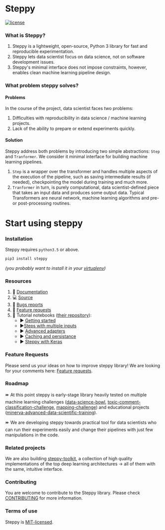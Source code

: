 # Steppy
[![license](https://img.shields.io/github/license/mashape/apistatus.svg?maxAge=2592000)](https://github.com/minerva-ml/steppy/blob/master/LICENSE)

### What is Steppy?
1. Steppy is a lightweight, open-source, Python 3 library for fast and reproducible experimentation.
1. Steppy lets data scientist focus on data science, not on software development issues.
1. Steppy's minimal interface does not impose constraints, however, enables clean machine learning pipeline design.

### What problem steppy solves?
#### Problems
In the course of the project, data scientist faces two problems:
1. Difficulties with reproducibility in data science / machine learning projects.
1. Lack of the ability to prepare or extend experiments quickly.

#### Solution
Steppy address both problems by introducing two simple abstractions: `Step` and `Tranformer`. We consider it minimal interface for building machine learning pipelines.
1. `Step` is a wrapper over the transformer and handles multiple aspects of the execution of the pipeline, such as saving intermediate results (if needed), checkpointing the model during training and much more.
1. `Tranformer` in turn, is purely computational, data scientist-defined piece that takes an input data and produces some output data. Typical Transformers are neural network, machine learning algorithms and pre- or post-processing routines.

# Start using steppy
### Installation
Steppy requires `python3.5` or above.
```bash
pip3 install steppy
```
_(you probably want to install it in your [virtualenv](https://virtualenv.pypa.io/en/stable))_

### Resources
1. :ledger: [Documentation](https://steppy.readthedocs.io/en/latest)
1. :computer: [Source](https://github.com/minerva-ml/steppy)
1. :name_badge: [Bugs reports](https://github.com/minerva-ml/steppy/issues)
1. :rocket: [Feature requests](https://github.com/minerva-ml/steppy/issues)
1. :star2: Tutorial notebooks ([their repository](https://github.com/minerva-ml/steppy-examples)):
    - :arrow_forward: [Getting started](https://github.com/minerva-ml/steppy-examples/blob/master/tutorials/1-getting-started.ipynb)
    -  :arrow_forward:[Steps with multiple inputs](https://github.com/minerva-ml/steppy-examples/blob/master/tutorials/2-multi-step.ipynb)
    - :arrow_forward: [Advanced adapters](https://github.com/minerva-ml/steppy-examples/blob/master/tutorials/3-adapter_advanced.ipynb)
    - :arrow_forward: [Caching and persistance](https://github.com/minerva-ml/steppy-examples/blob/master/tutorials/4-caching-persistence.ipynb)
    - :arrow_forward: [Steppy with Keras](https://github.com/minerva-ml/steppy-examples/blob/master/tutorials/5-steps-with-keras.ipynb)

### Feature Requests
Please send us your ideas on how to improve steppy library! We are looking for your comments here: [Feature requests](https://github.com/minerva-ml/steppy/issues).

### Roadmap
:fast_forward: At this point steppy is early-stage library heavily tested on multiple machine learning challenges ([data-science-bowl](https://github.com/minerva-ml/open-solution-data-science-bowl-2018 "Kaggle's data science bowl 2018"), [toxic-comment-classification-challenge](https://github.com/minerva-ml/open-solution-toxic-comments "Kaggle's Toxic Comment Classification Challenge"), [mapping-challenge](https://github.com/minerva-ml/open-solution-mapping-challenge "CrowdAI's Mapping Challenge")) and educational projects ([minerva-advanced-data-scientific-training](https://github.com/minerva-ml/minerva-training-materials "minerva.ml -> advanced data scientific training")).

:fast_forward: We are developing steppy towards practical tool for data scientists who can run their experiments easily and change their pipelines with just few manipulations in the code.

### Related projects
We are also building [steppy-toolkit](https://github.com/minerva-ml/steppy-toolkit "steppy toolkit"), a collection of high quality implementations of the top deep learning architectures -> all of them with the same, intuitive interface.

### Contributing
You are welcome to contribute to the Steppy library. Please check [CONTRIBUTING](https://github.com/minerva-ml/steppy/blob/master/CONTRIBUTING.md) for more information.

### Terms of use
Steppy is [MIT-licensed](https://github.com/minerva-ml/steppy/blob/master/LICENSE).

